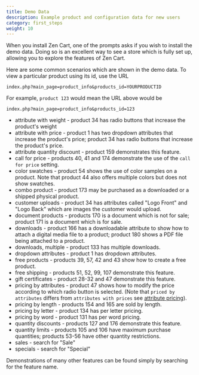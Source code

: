 ```yaml
---
title: Demo Data 
description: Example product and configuration data for new users 
category: first_steps
weight: 10
---
```


When you install Zen Cart, one of the prompts asks if you wish to install 
the demo data.  Doing so is an excellent way to see a store which is fully set up, allowing you to explore the features of Zen Cart.

Here are some common scenarios which are shown in the demo data.  To view a particular product using its id, use the URL 

```
index.php?main_page=product_info&products_id=YOURPRODUCTID
```

For example, `product 123` would mean the URL above would be 

```
index.php?main_page=product_info&products_id=123
```

- attribute with weight - product 34 has radio buttons that increase the product's weight
- attribute with price - product 1 has two dropdown attributes that increase the product's price; product 34 has radio buttons that increase the product's price. 
- attribute quantity discount - product 159 demonstrates this feature.
- call for price - products 40, 41 and 174 demonstrate the use of the `call for price` setting.
- color swatches -  product 54 shows the use of color samples on a product.  Note that product 44 also offers multiple colors but does not show swatches. 
- combo product - product 173 may be purchased as a downloaded or a shipped physical product.
- customer uploads - product 34 has attributes called "Logo Front" and "Logo Back" which are images the customer would upload. 
- document products - products 170 is a document which is not for sale; product 171 is a document which is for sale. 
- downloads - product 166 has a downloadable attribute to show how to attach a digital media file to a product; product 180 shows a PDF file being attached to a product. 
- downloads, multiple - product 133 has multiple downloads.
- dropdown attributes - product 1 has dropdown attributes.
- free products - products 39, 57, 42 and 43 show how to create a free product.
- free shipping - products 51, 52, 99, 107 demonstrate this feature.
- gift certificates - product 28-32 and 47 demonstrate this feature.
- pricing by attributes - product 47 shows how to modify the price according to which radio button is selected.  (Note that `priced by attributes` differs from `attributes with prices` see [attribute pricing](/user/products/attribute_pricing/)). 
- pricing by length - products 154 and 165 are sold by length.
- pricing by letter - product 134 has per letter pricing.
- pricing by word - product 131 has per word pricing.
- quantity discounts - products 127 and 176 demonstrate this feature.
- quantity limits - products 105 and 106 have maximum purchase quantities; products 53-56 have other quantity restrictions. 
- sales - search for "Sale" 
- specials - search for "Special" 

Demonstrations of many other features can be found simply by searching for the feature name.

